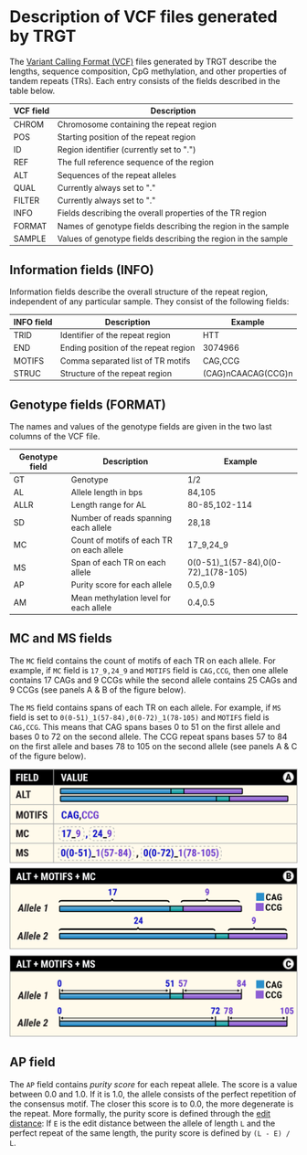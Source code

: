 # Description of VCF files generated by TRGT

The [Variant Calling Format (VCF)](https://samtools.github.io/hts-specs/VCFv4.3.pdf)
files generated by TRGT describe the lengths, sequence composition, CpG
methylation, and other properties of tandem repeats (TRs). Each entry
consists of the fields described in the table below.

| VCF field | Description                                                   |
|-----------|---------------------------------------------------------------|
| CHROM     | Chromosome containing the repeat region                       |
| POS       | Starting position of the repeat region                        |
| ID        | Region identifier (currently set to ".")                      |
| REF       | The full reference sequence of the region                     |
| ALT       | Sequences of the repeat alleles                               |
| QUAL      | Currently always set to "."                                     |
| FILTER    | Currently always set to "."                                   |
| INFO      | Fields describing the overall properties of the TR region     |
| FORMAT    | Names of genotype fields describing the region in the sample  |
| SAMPLE    | Values of genotype fields describing the region in the sample |

## Information fields (INFO)

Information fields describe the overall structure of the repeat region,
independent of any particular sample. They consist of the following fields:

| INFO field | Description                          | Example            |
|------------|--------------------------------------|--------------------|
| TRID       | Identifier of the repeat region      | HTT                |
| END        | Ending position of the repeat region | 3074966            |
| MOTIFS     | Comma separated list of TR motifs    | CAG,CCG            |
| STRUC      | Structure of the repeat region       | (CAG)nCAACAG(CCG)n |

## Genotype fields (FORMAT)

The names and values of the genotype fields are given in the two last columns of
the VCF file.

| Genotype field | Description                                  | Example       |
|----------------|----------------------------------------------|---------------|
| GT             | Genotype                                     | 1/2           |
| AL             | Allele length in bps                         | 84,105        |
| ALLR           | Length range for AL                          | 80-85,102-114 |
| SD             | Number of reads spanning each allele         | 28,18         |
| MC             | Count of motifs of each TR on each allele    | 17_9,24_9     |
| MS             | Span of each TR on each allele               | 0(0-51)_1(57-84),0(0-72)_1(78-105) |
| AP             | Purity score for each allele                 | 0.5,0.9       |
| AM             | Mean methylation level for each allele       | 0.4,0.5       |

## MC and MS fields

The `MC` field contains the count of motifs of each TR on each allele. For
example, if `MC` field is `17_9,24_9` and `MOTIFS` field is `CAG,CCG`, then one
allele contains 17 CAGs and 9 CCGs while the second allele contains 25 CAGs and
9 CCGs (see panels A & B of the figure below).

The `MS` field contains spans of each TR on each allele. For example, if `MS`
field is set to `0(0-51)_1(57-84),0(0-72)_1(78-105)` and `MOTIFS` field is
`CAG,CCG`. This means that CAG spans bases 0 to 51 on the first allele and
bases 0 to 72 on the second allele. The CCG repeat spans bases 57 to 84 on the
first allele and bases 78 to 105 on the second allele (see panels A & C of the
figure below).

<img width="600px" src="figures/VCF-overview.png"/>

## AP field

The `AP` field contains *purity score* for each repeat allele. The score is a
value between 0.0 and 1.0. If it is 1.0, the allele consists of the perfect
repetition of the consensus motif. The closer this score is to 0.0, the more
degenerate is the repeat. More formally, the purity score is defined through
the [edit distance](https://en.wikipedia.org/wiki/Edit_distance): If `E` is the
edit distance between the allele of length `L` and the perfect repeat of the
same length, the purity score is defined by `(L - E) / L`.
